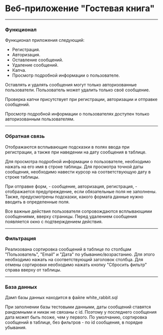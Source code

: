 <h1>Веб-приложение "Гостевая книга"</h1>

---

<h3>Функционал</h3>

Функционал приложения следующий:
- Регистрация.
- Авторизация.
- Оставление сообщений.
- Удаление сообщений.
- Капча.
- Просмотр подробной информации о пользователе.

Оставлять и удалять сообщения могут только авторизованные пользователи.
Пользователь может удалить только своё сообщение.

Проверка капчи присутствует при регистрации, авторизации и отправке сообщений.

Просмотр подробной информации о пользователях доступен только авторизованным пользователям.

---

<h3>Обратная связь</h3>

Отображаются всплывающие подсказки в полях ввода при регистрации, а также при наведении на дату сообщения в таблице.

Для просмотра подробной информации о пользователе, необходимо нажать на его имя в строке таблицы.
Для просмотра точной даты сообщения, необходимо навести курсор на соответствующую дату в строке таблицы.

При отправке форм, - сообщение, авторизация, регистрация, - отображается предупреждение, если обязательные поля не заполнены.
Также, предусмотрены подсказки, какого формата данные нужно вводить в определенные поля.

Все важные действия пользователя сопровождаются всплывающими сообщениями, вверху страницы.
Перед удалением сообщения появляется окно с подтверждением действия.

---

<h3>Фильтрация</h3>

Реализована сортировка сообщений в таблице по столбцам "Пользователь", "Email" и "Дата" по убыванию/возрастанию.
Для этого необходимо нажать на соответствующий заголовок столбца.
Для отмены сортировки необходимо нажать кнопку "Сбросить фильтр" справа вверху от таблицы.

---

<h3>База данных</h3>

Дамп базы данных находится в файле white_rabbit.sql

При заполнении базы тестовыми данными, даты сообщений ставятся рандомными и никак не связаны с id.
Поэтому у последнего сообщения дата может быть позже, чем у первого.
По умолчанию, сортировка сообщений в таблице, без фильтров - по id сообщения, в порядке убывания.

